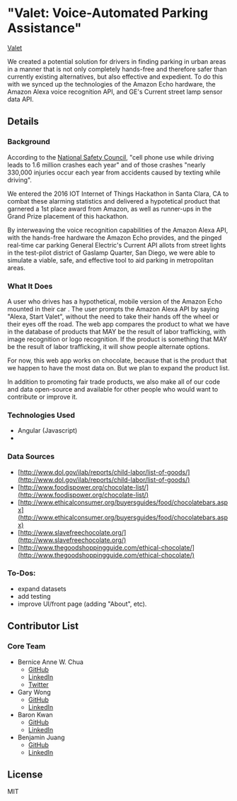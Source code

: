 # "Valet: Voice-Automated Parking Assistance"

[Valet](https://twitter.com/iotworldnews/status/730906334774726656)

We created a potential solution for drivers in finding parking in urban areas in a manner that is not only completely hands-free and therefore safer than currently existing alternatives, but also effective and expedient. To do this with we synced up the technologies of the Amazon Echo hardware, the Amazon Alexa voice recognition API, and GE's Current street lamp sensor data API.

## Details
### Background

According to the [National Safety Council](http://www.nsc.org/pages/home.aspx), "cell phone use while driving leads to 1.6 million crashes each year" and of those crashes "nearly 330,000 injuries occur each year from accidents caused by texting while driving".

We entered the 2016 IOT Internet of Things Hackathon in Santa Clara, CA to combat these alarming statistics and delivered a hypotetical product that garnered a 1st place award from Amazon, as well as runner-ups in the Grand Prize placement of this hackathon.  

By interweaving the voice recognition capabilities of the Amazon Alexa API, with the hands-free hardware the Amazon Echo provides, and the pinged real-time car parking General Electric's Current API allots from street lights in the test-pilot district of Gaslamp Quarter, San Diego, we were able to simulate a viable, safe, and effective tool to aid parking in metropolitan areas.  


### What It Does
A user who drives has a hypothetical, mobile version of the Amazon Echo mounted in their car . The user prompts the Amazon Alexa API by saying "Alexa, Start Valet", without the need to take their hands off the wheel or their eyes off the road. The web app compares the product to what we have in the database of products that MAY be the result of labor trafficking, with image recognition or logo recognition.  If the product is something that MAY be the result of labor trafficking, it will show people alternate options.

For now, this web app works on chocolate, because that is the product that we happen to have the most data on.  But we plan to expand the product list.  

In addition to promoting fair trade products, we also make all of our code and data open-source and available for other people who would want to contribute or improve it.  

### Technologies Used
- Angular (Javascript)
-

### Data Sources
- [http://www.dol.gov/ilab/reports/child-labor/list-of-goods/](http://www.dol.gov/ilab/reports/child-labor/list-of-goods/)
- [http://www.foodispower.org/chocolate-list/](http://www.foodispower.org/chocolate-list/)
- [http://www.ethicalconsumer.org/buyersguides/food/chocolatebars.aspx](http://www.ethicalconsumer.org/buyersguides/food/chocolatebars.aspx)
- [http://www.slavefreechocolate.org/](http://www.slavefreechocolate.org/)
- [http://www.thegoodshoppingguide.com/ethical-chocolate/](http://www.thegoodshoppingguide.com/ethical-chocolate/)

### To-Dos:
- expand datasets
- add testing
- improve UI/front page (adding "About", etc).

## Contributor List
### Core Team
- Bernice Anne W. Chua
  - [GitHub](https://github.com/BerniceChua)
  - [LinkedIn](https://linkedin.com/in/bernicechua415)
  - [Twitter](https://twitter.com/ChuaBernice)
- Gary Wong
  - [GitHub](https://github.com/garywong89)
  - [LinkedIn](https://www.linkedin.com/in/garykwong2016)
- Baron Kwan
  - [GitHub](https://github.com/baronkwan)
  - [LinkedIn](https://www.linkedin.com/in/baronkwan)
- Benjamin Juang
  - [GitHub](https://github.com/benjuang)
  - [LinkedIn](https://www.linkedin.com/in/benjuang)

License
----

MIT
